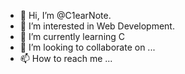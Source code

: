 - 👋 Hi, I’m @C1earNote.
- 👀 I’m interested in Web Development.
- 🌱 I’m currently learning C
- 💞️ I’m looking to collaborate on ...
- 📫 How to reach me ...

<!---
C1earNote/C1earNote is a ✨ special ✨ repository because its `README.md` (this file) appears on your GitHub profile.
You can click the Preview link to take a look at your changes.
--->
